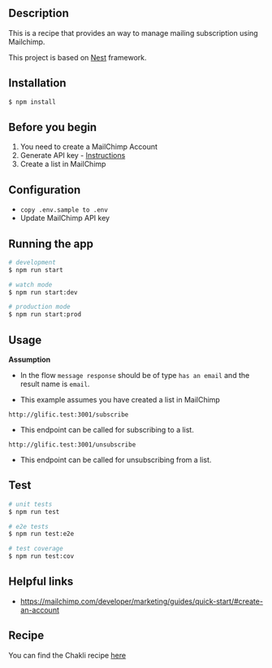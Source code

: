 ## Description

This is a recipe that provides an way to manage mailing subscription using Mailchimp.

This project is based on [Nest](https://github.com/nestjs/nest) framework.

## Installation

```bash
$ npm install
```

## Before you begin

1. You need to create a MailChimp Account
2. Generate API key - [Instructions](https://mailchimp.com/developer/marketing/guides/quick-start/#generate-your-api-key)
3. Create a list in MailChimp

## Configuration

- `copy .env.sample to .env`
- Update MailChimp API key

## Running the app

```bash
# development
$ npm run start

# watch mode
$ npm run start:dev

# production mode
$ npm run start:prod
```

## Usage

**Assumption**

- In the flow `message response` should be of type `has an email` and the result name is `email`.

- This example assumes you have created a list in MailChimp

`http://glific.test:3001/subscribe`

- This endpoint can be called for subscribing to a list.

`http://glific.test:3001/unsubscribe`

- This endpoint can be called for unsubscribing from a list.

## Test

```bash
# unit tests
$ npm run test

# e2e tests
$ npm run test:e2e

# test coverage
$ npm run test:cov
```

## Helpful links

- https://mailchimp.com/developer/marketing/guides/quick-start/#create-an-account

## Recipe

You can find the Chakli recipe [here](https://ministryofcurry.com/chakli-recipe/)
